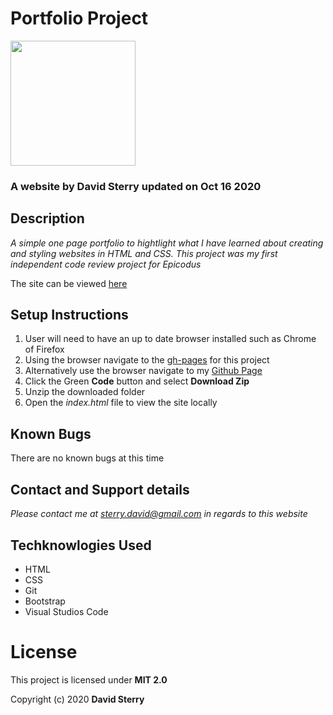 # Portfolio Project
<img src="https://github.com/Dave-Sterry.png" width="200px" height="auto">

### A website by David Sterry updated on Oct 16 2020

## Description

_A simple one page portfolio to hightlight what I have learned about creating and styling websites in HTML and CSS. This project was my first independent code review project for Epicodus_

The site can be viewed [here](https://dave-sterry.github.io/portfolio)

## Setup Instructions
1. User will need to have an up to date browser installed such as Chrome of Firefox
2. Using the browser navigate to the [gh-pages](https://dave-sterry.github.io/portfolio) for this project
2. Alternatively use the browser navigate to my [Github Page](https://github.com/Dave-Sterry/Portfolio)
3. Click the Green **Code** button and select **Download Zip**
4. Unzip the downloaded folder
5. Open the _index.html_ file to view the site locally

## Known Bugs
There are no known bugs at this time

## Contact and Support details

_Please contact me at sterry.david@gmail.com in regards to this website_

## Techknowlogies Used

* HTML
* CSS
* Git
* Bootstrap
* Visual Studios Code

# License

This project is licensed under **MIT 2.0**

Copyright (c) 2020 **David Sterry**